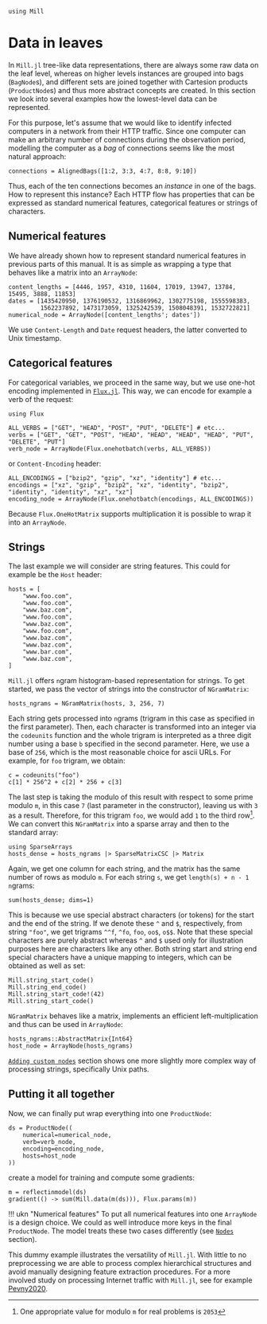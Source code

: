 ```@setup leafs
using Mill
```

# Data in leaves

In `Mill.jl` tree-like data representations, there are always some raw data on the leaf level, whereas on higher levels instances are grouped into bags (`BagNode`s), and different sets are joined together with Cartesion products (`ProductNode`s) and thus more abstract concepts are created. In this section we look into several examples how the lowest-level data can be represented.

For this purpose, let's assume that we would like to identify infected computers in a network from their HTTP traffic. Since one computer can make an arbitrary number of connections during the observation period, modelling the computer as a *bag* of connections seems like the most natural approach:

```@repl leafs
connections = AlignedBags([1:2, 3:3, 4:7, 8:8, 9:10])
```

Thus, each of the ten connections becomes an *instance* in one of the bags. How to represent this instance? Each HTTP flow has properties that can be expressed as standard numerical features, categorical features or strings of characters.

## Numerical features

We have already shown how to represent standard numerical features in previous parts of this manual. It is as simple as wrapping a type that behaves like a matrix into an `ArrayNode`:

```@repl leafs
content_lengths = [4446, 1957, 4310, 11604, 17019, 13947, 13784, 15495, 3888, 11853]
dates = [1435420950, 1376190532, 1316869962, 1302775198, 1555598383,
         1562237892, 1473173059, 1325242539, 1508048391, 1532722821]
numerical_node = ArrayNode([content_lengths'; dates'])
```

We use `Content-Length`  and `Date` request headers, the latter converted to Unix timestamp.

## Categorical features

For categorical variables, we proceed in the same way, but we use one-hot encoding implemented in [`Flux.jl`](https://fluxml.ai). This way, we can encode for example a verb of the request:

```@repl leafs
using Flux

ALL_VERBS = ["GET", "HEAD", "POST", "PUT", "DELETE"] # etc...
verbs = ["GET", "GET", "POST", "HEAD", "HEAD", "HEAD", "HEAD", "PUT", "DELETE", "PUT"]
verb_node = ArrayNode(Flux.onehotbatch(verbs, ALL_VERBS))
```

or `Content-Encoding` header:

```@repl leafs
ALL_ENCODINGS = ["bzip2", "gzip", "xz", "identity"] # etc...
encodings = ["xz", "gzip", "bzip2", "xz", "identity", "bzip2", "identity", "identity", "xz", "xz"]
encoding_node = ArrayNode(Flux.onehotbatch(encodings, ALL_ENCODINGS))
```

Because `Flux.OneHotMatrix` supports multiplication it is possible to wrap it into an `ArrayNode`.

## Strings

The last example we will consider are string features. This could for example be the `Host` header:

```@repl leafs
hosts = [
    "www.foo.com",
    "www.foo.com",
    "www.baz.com",
    "www.foo.com",
    "www.baz.com",
    "www.foo.com",
    "www.baz.com",
    "www.baz.com",
    "www.bar.com",
    "www.baz.com",
]
```

`Mill.jl` offers `n`gram histogram-based representation for strings. To get started, we pass the vector of strings into the constructor of `NGramMatrix`:
```@repl leafs
hosts_ngrams = NGramMatrix(hosts, 3, 256, 7)
```

Each string gets processed into `n`grams (trigram in this case as specified in the first parameter). Then, each character is transformed into an integer via the `codeunits` function and the whole trigram is interpreted as a three digit number using a base `b` specified in the second parameter. Here, we use a base of `256`, which is the most reasonable choice for ascii URLs. For example, for `foo` trigram, we obtain:

```@repl leafs
c = codeunits("foo")
c[1] * 256^2 + c[2] * 256 + c[3]
```

The last step is taking the modulo of this result with respect to some prime modulo `m`, in this case `7` (last parameter in the constructor), leaving us with `3` as a result. Therefore, for this trigram `foo`, we would add `1` to the third row[^1]. We can convert this `NGramMatrix` into a sparse array and then to the standard array:

[^1]: One appropriate value for modulo `m` for real problems is `2053`

```@repl leafs
using SparseArrays
hosts_dense = hosts_ngrams |> SparseMatrixCSC |> Matrix
```

Again, we get one column for each string, and the matrix has the same number of rows as modulo `m`. For each string `s`, we get `length(s) + n - 1` `n`grams:

```@repl leafs
sum(hosts_dense; dims=1)
```

This is because we use special abstract characters (or tokens) for the start and the end of the string. If we denote these `^` and `$`, respectively, from string `"foo"`, we get trigrams `^^f`, `^fo`, `foo`, `oo$`, `o$$`. Note that these special characters are purely abstract whereas `^` and `$` used only for illustration purposes here are characters like any other. Both string start and string end special characters have a unique mapping to integers, which can be obtained as well as set:

```@repl leafs
Mill.string_start_code()
Mill.string_end_code()
Mill.string_start_code!(42)
Mill.string_start_code()
```

`NGramMatrix` behaves like a matrix, implements an efficient left-multiplication and thus can be used in `ArrayNode`:

```@repl leafs
hosts_ngrams::AbstractMatrix{Int64}
host_node = ArrayNode(hosts_ngrams)
```

[`Adding custom nodes`](@ref) section shows one more slightly more complex way of processing strings, specifically Unix paths.

## Putting it all together

Now, we can finally put wrap everything into one `ProductNode`:

```@repl leafs
ds = ProductNode((
    numerical=numerical_node,
    verb=verb_node,
    encoding=encoding_node,
    hosts=host_node
))
```

create a model for training and compute some gradients:
```@repl leafs
m = reflectinmodel(ds)
gradient(() -> sum(Mill.data(m(ds))), Flux.params(m))
```

!!! ukn "Numerical features"
    To put all numerical features into one `ArrayNode` is a design choice. We could as well introduce more keys in the final `ProductNode`. The model treats these two cases differently (see [`Nodes`](@ref) section).

This dummy example illustrates the versatility of `Mill.jl`. With little to no preprocessing we are able to process complex hierarchical structures and avoid manually designing feature extraction procedures. For a more involved study on processing Internet traffic with `Mill.jl`, see for example [Pevny2020](@cite).
